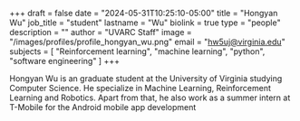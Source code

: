 +++
draft = false
date = "2024-05-31T10:25:10-05:00"
title = "Hongyan Wu"
job_title = "student"
lastname = "Wu"
biolink = true
type = "people"
description = ""
author = "UVARC Staff"
image = "/images/profiles/profile_hongyan_wu.png"
email = "hw5uj@virginia.edu"
subjects = [
  "Reinforcement learning",
  "machine learning",
  "python",
  "software engineering"
]
+++

Hongyan Wu is an graduate student at the University of Virginia studying Computer Science. He specialize in Machine Learning, Reinforcement Learning and Robotics. Apart from that, he also work as a summer intern at T-Mobile for the Android mobile app development